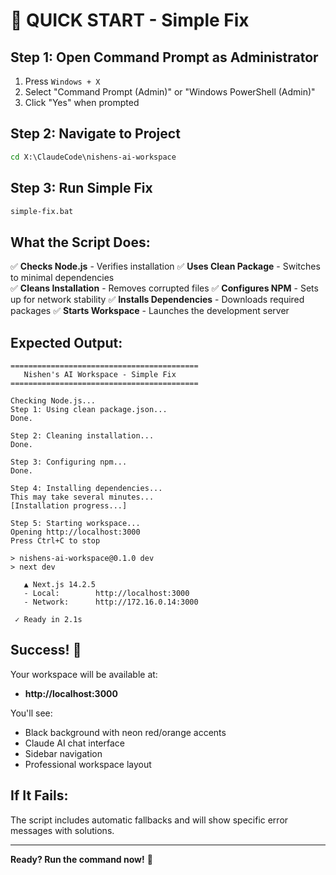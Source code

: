 # 🚀 QUICK START - Simple Fix

## Step 1: Open Command Prompt as Administrator

1. Press `Windows + X`
2. Select "Command Prompt (Admin)" or "Windows PowerShell (Admin)"
3. Click "Yes" when prompted

## Step 2: Navigate to Project

```cmd
cd X:\ClaudeCode\nishens-ai-workspace
```

## Step 3: Run Simple Fix

```cmd
simple-fix.bat
```

## What the Script Does:

✅ **Checks Node.js** - Verifies installation
✅ **Uses Clean Package** - Switches to minimal dependencies  
✅ **Cleans Installation** - Removes corrupted files
✅ **Configures NPM** - Sets up for network stability
✅ **Installs Dependencies** - Downloads required packages
✅ **Starts Workspace** - Launches the development server

## Expected Output:

```
==========================================
   Nishen's AI Workspace - Simple Fix
==========================================

Checking Node.js...
Step 1: Using clean package.json...
Done.

Step 2: Cleaning installation...
Done.

Step 3: Configuring npm...
Done.

Step 4: Installing dependencies...
This may take several minutes...
[Installation progress...]

Step 5: Starting workspace...
Opening http://localhost:3000
Press Ctrl+C to stop

> nishens-ai-workspace@0.1.0 dev
> next dev

   ▲ Next.js 14.2.5
   - Local:        http://localhost:3000
   - Network:      http://172.16.0.14:3000

 ✓ Ready in 2.1s
```

## Success! 🎉

Your workspace will be available at:
- **http://localhost:3000**

You'll see:
- Black background with neon red/orange accents
- Claude AI chat interface
- Sidebar navigation
- Professional workspace layout

## If It Fails:

The script includes automatic fallbacks and will show specific error messages with solutions.

---

**Ready? Run the command now!** 🚀